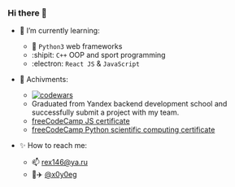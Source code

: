 ### Hi there 👋

- :mag_right: I’m currently learning:
  - :snake: `Python3` web frameworks
  - :shipit: `C++` OOP and sport programming
  - :electron: `React JS` & `JavaScript`

- :memo: Achivments:
  - [![codewars](https://www.codewars.com/users/x0y0eg/badges/small)](https://www.codewars.com/users/x0y0eg)
  - Graduated from Yandex backend development school and successfully submit a project with my team.
  - [freeCodeCamp JS certificate](https://www.freecodecamp.org/certification/x0y0eg/javascript-algorithms-and-data-structures)
  - [freeCodeCamp Python scientific computing certificate](https://www.freecodecamp.org/certification/x0y0eg/scientific-computing-with-python-v7)

- :sparkles: How to reach me: 
  - :mailbox: rex146@ya.ru
  - :page_facing_up::airplane: [@x0y0eg](https://t.me/x0y0eg)
  
